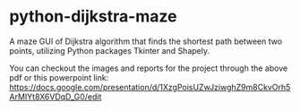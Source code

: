 # python-dijkstra-maze
A maze GUI of Dijkstra algorithm that finds the shortest path between two points, utilizing Python packages Tkinter and Shapely.

You can checkout the images and reports for the project through the above pdf or this powerpoint link:
https://docs.google.com/presentation/d/1XzgPoisUZwJziwghZ9m8CkvOrh5ArMIYt8X6VDqD_G0/edit
